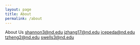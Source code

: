 ```yaml
--- 
layout: page
title: About
permalink: /about
--- 
```


About Us
shannon3@nd.edu
jzhang17@nd.edu
jcepeda@nd.edu
tzheng2@nd.edu
swells3@nd.edu

